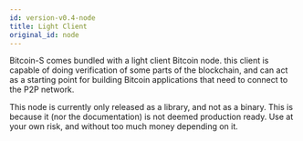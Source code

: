 ```yaml
---
id: version-v0.4-node
title: Light Client
original_id: node
---
```


Bitcoin-S comes bundled with a light client Bitcoin node. this client
is capable of doing verification of some parts of the blockchain,
and can act as a starting point for building Bitcoin applications
that need to connect to the P2P network.

This node is currently only released as a library, and not as a binary.
This is because it (nor the documentation) is not deemed production
ready. Use at your own risk, and without too much money depending on it.
